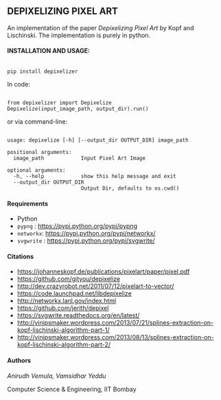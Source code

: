 ## DEPIXELIZING PIXEL ART

An implementation of the paper *Depixelizing Pixel Art* by Kopf and Lischinski. The implementation is purely in python.

#### INSTALLATION AND USAGE:
<pre><code>
pip install depixelizer
</code></pre>

In code:
<pre><code>
from depixelizer import Depixelize
Depixelize(input_image_path, output_dir).run()
</code></pre>

or via command-line:
<pre><code>
usage: depixelize [-h] [--output_dir OUTPUT_DIR] image_path

positional arguments:
  image_path            Input Pixel Art Image

optional arguments:
  -h, --help            show this help message and exit
  --output_dir OUTPUT_DIR
                        Output Dir, defaults to os.cwd()
</code></pre>

#### Requirements
- Python
- `pypng` : https://pypi.python.org/pypi/pypng
- `networkx`: https://pypi.python.org/pypi/networkx/
- `svgwrite` : https://pypi.python.org/pypi/svgwrite/

#### Citations

- https://johanneskopf.de/publications/pixelart/paper/pixel.pdf
- https://github.com/gityou/depixelize
- http://dev.crazyrobot.net/2011/07/12/pixelart-to-vector/
- https://code.launchpad.net/libdepixelize
- http://networkx.lanl.gov/index.html
- https://github.com/jerith/depixel
- https://svgwrite.readthedocs.org/en/latest/
- http://vinipsmaker.wordpress.com/2013/07/21/splines-extraction-on-kopf-lischinski-algorithm-part-1/
- http://vinipsmaker.wordpress.com/2013/08/13/splines-extraction-on-kopf-lischinski-algorithm-part-2/

#### Authors
*Anirudh Vemula, Vamsidhar Yeddu*

Computer Science & Engineering, IIT Bombay
